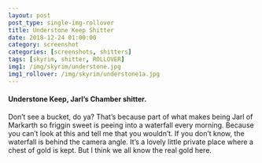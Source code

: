 ```yaml
---
layout: post
post_type: single-img-rollover
title: Understone Keep Shitter
date: 2018-12-24 01:00:00
category: screenshot
categories: [screenshots, shitters]
tags: [skyrim, shitter, ROLLOVER]
img1: /img/skyrim/understone.jpg
img1_rollover: /img/skyrim/understone1a.jpg
---
```

#### Understone Keep, Jarl’s Chamber shitter.

Don’t see a bucket, do ya? That’s because part of what makes being Jarl of Markarth so friggin sweet is peeing into a waterfall every morning. Because you can’t look at this and tell me that you wouldn’t. If you don’t know, the waterfall is behind the camera angle. It’s a lovely little private place where a chest of gold is kept. But I think we all know the real gold here.
